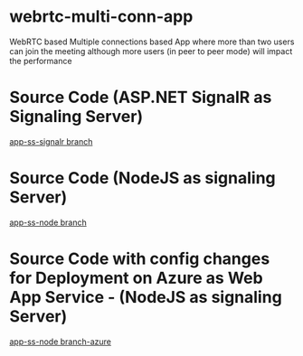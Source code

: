 # webrtc-multi-conn-app
WebRTC based Multiple connections based App where more than two users can join the meeting although more users (in peer to peer mode) will impact the performance

# Source Code (ASP.NET SignalR as Signaling Server)
[app-ss-signalr branch](https://github.com/bilalshahzad139/webrtc-multi-conn-app/tree/app-ss-signalr)

# Source Code (NodeJS as signaling Server)
[app-ss-node branch](https://github.com/bilalshahzad139/webrtc-multi-conn-app/tree/app-ss-node)

# Source Code with config changes for Deployment on Azure as Web App Service - (NodeJS as signaling Server) 
[app-ss-node branch-azure](https://github.com/bilalshahzad139/webrtc-multi-conn-app/tree/app-ss-node-azure)



